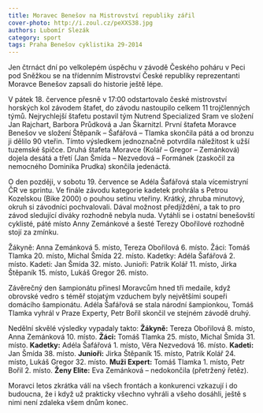 ```yaml
---
title: Moravec Benešov na Mistrovství republiky zářil
cover-photo: http://i.zoul.cz/peXXS38.jpg
authors: Lubomír Slezák
category: sport
tags: Praha Benešov cyklistika 29-2014 
---
```


Jen čtrnáct dní po velkolepém úspěchu v závodě Českého poháru v Peci pod Sněžkou se na třídenním Mistrovství České republiky reprezentanti Moravce Benešov zapsali do historie ještě lépe.

V pátek 18. července přesně v 17:00 odstartovalo české mistrovství horských kol závodem štafet, do závodu nastoupilo celkem 11 trojčlenných týmů. Nejrychlejší štafetu postavil tým Nutrend Specialized Sram ve složení Jan Rajchart, Barbora Průdková a Jan Škarnitzl. První štafeta Moravce Benešov ve složení Štěpaník – Šafářová – Tlamka skončila pátá a od bronzu ji dělilo 90 vteřin. Tímto výsledkem jednoznačně potvrdila náležitost k užší tuzemské špičce. Druhá štafeta Moravce (Kolář – Gregor – Zemánková) dojela desátá a třetí (Jan Šmída – Nezvedová – Formánek (zaskočil za nemocného Dominika Prudka) skončila jedenáctá.

O den později, v sobotu 19. července se Adéla Šafářová stala vícemistryní ČR ve sprintu. Ve finále závodu kategorie kadetek prohrála s Petrou Kozelskou (Bike 2000) o pouhou setinu vteřiny. Krátký, zhruba minutový, okruh si závodníci pochvalovali. Dával možnost předjíždění, a tak to pro závod sledující diváky rozhodně nebyla nuda. Vytáhli se i ostatní benešovští cyklisté, páté místo Anny Zemánkové a šesté Terezy Obořilové rozhodně stojí za zmínku. 

Žákyně: Anna Zemánková 5. místo, Tereza Obořilová 6. místo. Žáci: Tomáš Tlamka 20. místo, Michal Šmída 22. místo. Kadetky: Adéla Šafářová 2. místo. Kadeti: Jan Šmída 32. místo. Junioři: Patrik Kolář 11. místo, Jirka Štěpaník 15. místo, Lukáš Gregor 26. místo.

Závěrečný den šampionátu přinesl Moravcům hned tři medaile, když obrovské vedro s téměř stojatým vzduchem byly největšími soupeři domácího šampionátu. Adéla Šafářová se stala národní šampionkou, Tomáš Tlamka vyhrál v Praze Experty, Petr Bořil skončil ve stejném závodě druhý.

Nedělní skvělé výsledky vypadaly takto: **Žákyně:** Tereza Obořilová 8. místo, Anna Zemánková 10. místo. **Žáci:** Tomáš Tlamka 25. místo, Michal Šmída 31. místo. **Kadetky:** Adéla Šafářová 1. místo, Věra Nezvedová 16. místo. **Kadeti:** Jan Šmída 38. místo. **Junioři:** Jirka Štěpaník 15. místo, Patrik Kolář 24. místo, Lukáš Gregor 32. místo. **Muži Expert:** Tomáš Tlamka 1. místo, Petr Bořil 2. místo. **Ženy Elite:** Eva Zemánková – nedokončila (přetržený řetěz).

Moravci letos zkrátka válí na všech frontách a konkurenci vzkazují i do budoucna, že i když už prakticky všechno vyhráli a všeho dosáhli, ještě s nimi není zdaleka všem dnům konec.